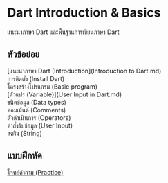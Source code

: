 # Dart Introduction & Basics
แนะนำภาษา Dart และพื้นฐานการเขียนภาษา Dart

## หัวข้อย่อย
  [แนะนำภาษา Dart (Introduction](Introduction to Dart.md)<br>
  การติดตั้ง (Install Dart)<br>
  โครงสร้างโปรแกรม (Basic program)<br>
  [ตัวแปร (Variable)](User Input in Dart.md) <br>
  ชนิดข้อมูล (Data types)<br>
  คอมเม้นต์ (Comments)<br>
  ตัวดำเนินการ (Operators)<br>
  คำสั่งรับข้อมูล (User Input)<br>
  สตริง (String)<br>

## แบบฝึกหัด
  [โจทย์คำถาม (Practice)](Practice1.md)
